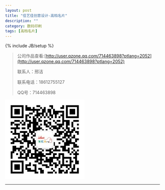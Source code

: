 ```yaml
---
layout: post
title: "佳艺佳创意设计-高档名片"
description: ""
category: 数码印刷
tags: [高档名片]
---
```

{% include JB/setup %}

> 公司作品查看:[http://user.qzone.qq.com/714463898?ptlang=2052](http://user.qzone.qq.com/714463898?ptlang=2052)
>
> 联系人：邢洁
>
> 联系电话：18612755127
>
> QQ号：714463898


![alt text](/assets/resources/imgs/erweima.jpg "Er Wei Ma")

---